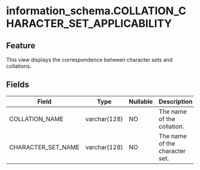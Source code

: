 information_schema.COLLATION_CHARACTER_SET_APPLICABILITY
=============================================================================

Feature
-----------

This view displays the correspondence between character sets and collations.

Fields
-------------

| **Field** | **Type** | **Nullable** | **Description** |
|--------------------|--------------|----------------|--------|
| COLLATION_NAME | varchar(128) | NO | The name of the collation. |
| CHARACTER_SET_NAME | varchar(128) | NO | The name of the character set. |
